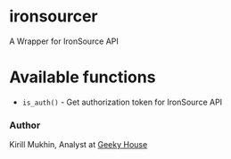 # ironsourcer
 A Wrapper for IronSource API

# Available functions

* `is_auth()` - Get authorization token for IronSource API

### Author

Kirill Mukhin, Analyst at [Geeky House](https://geeky.house/)
